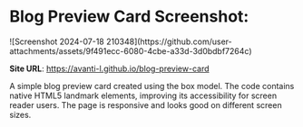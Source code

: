 <h1>Blog Preview Card Screenshot:</h1>
![Screenshot 2024-07-18 210348](https://github.com/user-attachments/assets/9f491ecc-6080-4cbe-a33d-3d0bdbf7264c)

<b>Site URL</b>: https://avanti-l.github.io/blog-preview-card

<p>A simple blog preview card created using the box model. The code contains native HTML5 landmark elements, improving its accessibility for screen reader users. The page is responsive and looks good on different screen sizes.</p>
